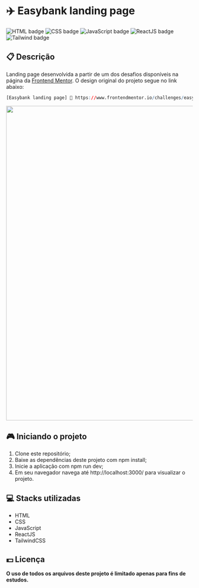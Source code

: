 # ✈️ Easybank landing page

![HTML badge](https://img.shields.io/badge/html5-%23E34F26.svg?style=for-the-badge&logo=html5&logoColor=white)
![CSS badge](https://img.shields.io/badge/css3-%231572B6.svg?style=for-the-badge&logo=css3&logoColor=white)
![JavaScript badge](https://img.shields.io/badge/javascript-%23323330.svg?style=for-the-badge&logo=javascript&logoColor=%23F7DF1E)
![ReactJS badge](https://img.shields.io/badge/react-%2320232a.svg?style=for-the-badge&logo=react&logoColor=%2361DAFB)
![Tailwind badge](https://img.shields.io/badge/tailwindcss-%2338B2AC.svg?style=for-the-badge&logo=tailwind-css&logoColor=white)

## 📋 Descrição

Landing page desenvolvida a partir de um dos desafios disponíveis na página da [Frontend Mentor](https://www.frontendmentor.io/). O design original do projeto segue no link abaixo:

```r
[Easybank landing page] 🔗 https://www.frontendmentor.io/challenges/easybank-landing-page-WaUhkoDN
```

<img width="850px" src="https://user-images.githubusercontent.com/105606295/223843847-05909371-f8ae-498f-baae-49802e973047.png">

## 🎮 Iniciando o projeto

1. Clone este repositório;
2. Baixe as dependências deste projeto com npm install;
3. Inicie a aplicação com npm run dev;
4. Em seu navegador navega até http://localhost:3000/ para visualizar o projeto.

## 💻 Stacks utilizadas

-   HTML
-   CSS
-   JavaScript
-   ReactJS
-   TailwindCSS

## 💵 Licença

**O uso de todos os arquivos deste projeto é limitado apenas para fins de estudos.**
